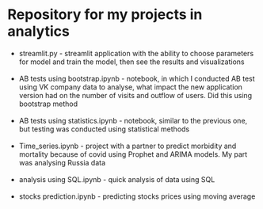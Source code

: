 # Repository for my projects in analytics 
<ul>
<li>streamlit.py - streamlit application with the ability to choose parameters for model and train the model, then see the results and visualizations</li> <br>
<li>AB tests using bootstrap.ipynb - notebook, in which I conducted AB test using VK company data to analyse, what impact the new application version had on the number of visits and outflow of users. Did this using bootstrap method</li> <br>
<li>AB tests using statistics.ipynb - notebook, similar to the previous one, but testing was conducted using statistical methods</li> <br>
<li>Time_series.ipynb - project with a partner to predict morbidity and mortality because of covid using Prophet and ARIMA models. My part was analysing Russia data</li> <br>
<li>analysis using SQL.ipynb - quick analysis of data using SQL</li> <br>
<li>stocks prediction.ipynb - predicting stocks prices using moving average  </li>
</ul>
